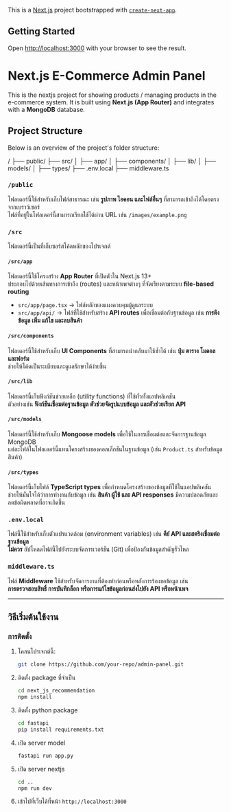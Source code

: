 This is a [Next.js](https://nextjs.org) project bootstrapped with [`create-next-app`](https://nextjs.org/docs/app/api-reference/cli/create-next-app).

## Getting Started

<!-- First, run the development server:

```bash
npm run dev
# or
yarn dev
# or
pnpm dev
# or
bun dev
``` -->

Open [http://localhost:3000](http://localhost:3000) with your browser to see the result.

# Next.js E-Commerce Admin Panel

This is the nextjs project for showing products / managing products in the e-commerce system. It is built using **Next.js (App Router)** and integrates with a **MongoDB** database.

## Project Structure

Below is an overview of the project's folder structure:

/ ├── public/ ├── src/ │ ├── app/ │ ├── components/ │ ├── lib/ │ ├── models/ │ ├── types/ ├── .env.local ├── middleware.ts


### `/public`
โฟลเดอร์นี้ใช้สำหรับเก็บไฟล์สาธารณะ เช่น **รูปภาพ ไอคอน และไฟล์อื่นๆ** ที่สามารถเข้าถึงได้โดยตรงจากเบราว์เซอร์  
ไฟล์ที่อยู่ในโฟลเดอร์นี้สามารถเรียกใช้ได้ผ่าน URL เช่น `/images/example.png`

### `/src`
โฟลเดอร์นี้เป็นที่เก็บซอร์สโค้ดหลักของโปรเจกต์

#### `/src/app`
โฟลเดอร์นี้ใช้โครงสร้าง **App Router** ที่เปิดตัวใน Next.js 13+  
ประกอบไปด้วยเส้นทางการเข้าถึง (routes) และหน้าเพจต่างๆ ที่จัดเรียงตามระบบ **file-based routing**  

- `src/app/page.tsx` → ไฟล์หลักของแผงควบคุมผู้ดูแลระบบ
- `src/app/api/` → ไฟล์ที่ใช้สำหรับสร้าง **API routes** เพื่อเชื่อมต่อกับฐานข้อมูล เช่น **การดึงข้อมูล เพิ่ม แก้ไข และลบสินค้า**

#### `/src/components`
โฟลเดอร์นี้ใช้สำหรับเก็บ **UI Components** ที่สามารถนำกลับมาใช้ซ้ำได้ เช่น **ปุ่ม ตาราง โมดอล และฟอร์ม**  
ช่วยให้โค้ดเป็นระเบียบและดูแลรักษาได้ง่ายขึ้น

#### `/src/lib`
โฟลเดอร์นี้เก็บฟังก์ชันช่วยเหลือ (utility functions) ที่ใช้ทั่วทั้งแอปพลิเคชัน  
ตัวอย่างเช่น **ฟังก์ชันเชื่อมต่อฐานข้อมูล ตัวช่วยจัดรูปแบบข้อมูล และตัวช่วยเรียก API**

#### `/src/models`
โฟลเดอร์นี้ใช้สำหรับเก็บ **Mongoose models** เพื่อใช้ในการเชื่อมต่อและจัดการฐานข้อมูล MongoDB  
แต่ละไฟล์ในโฟลเดอร์นี้แทนโครงสร้างของคอลเล็กชันในฐานข้อมูล (เช่น `Product.ts` สำหรับข้อมูลสินค้า)

#### `/src/types`
โฟลเดอร์นี้เก็บไฟล์ **TypeScript types** เพื่อกำหนดโครงสร้างของข้อมูลที่ใช้ในแอปพลิเคชัน  
ช่วยให้มั่นใจได้ว่าการทำงานกับข้อมูล เช่น **สินค้า ผู้ใช้ และ API responses** มีความปลอดภัยและลดข้อผิดพลาดที่อาจเกิดขึ้น

### `.env.local`
ไฟล์นี้ใช้สำหรับเก็บตัวแปรแวดล้อม (environment variables) เช่น **คีย์ API และสตริงเชื่อมต่อฐานข้อมูล**  
**ไม่ควร** อัปโหลดไฟล์นี้ไปยังระบบจัดการเวอร์ชัน (Git) เพื่อป้องกันข้อมูลสำคัญรั่วไหล

### `middleware.ts`
ไฟล์ **Middleware** ใช้สำหรับจัดการงานที่ต้องทำก่อนหรือหลังการร้องขอข้อมูล เช่น  
**การตรวจสอบสิทธิ์ การบันทึกล็อก หรือการแก้ไขข้อมูลก่อนส่งไปยัง API หรือหน้าเพจ**

---

## วิธีเริ่มต้นใช้งาน

### การติดตั้ง
1. โคลนโปรเจกต์นี้:
   ```bash
   git clone https://github.com/your-repo/admin-panel.git
2. ติดตั้ง package ที่จำเป็น
    ```bash
    cd next_js_recommendation
    npm install
3. ติดตั้ง python package
    ```bash
    cd fastapi
    pip install requirements.txt
4. เปิด server model
    ``` bash
    fastapi run app.py
5. เปิด server nextjs
    ```bash
    cd ..
    npm run dev
6. เข้าไปที่เว็บได้ที่หน้า ```http://localhost:3000```


<!-- You can start editing the page by modifying `app/page.tsx`. The page auto-updates as you edit the file.

This project uses [`next/font`](https://nextjs.org/docs/app/building-your-application/optimizing/fonts) to automatically optimize and load [Geist](https://vercel.com/font), a new font family for Vercel.

## Learn More

To learn more about Next.js, take a look at the following resources:

- [Next.js Documentation](https://nextjs.org/docs) - learn about Next.js features and API.
- [Learn Next.js](https://nextjs.org/learn) - an interactive Next.js tutorial.

You can check out [the Next.js GitHub repository](https://github.com/vercel/next.js) - your feedback and contributions are welcome!

## Deploy on Vercel

The easiest way to deploy your Next.js app is to use the [Vercel Platform](https://vercel.com/new?utm_medium=default-template&filter=next.js&utm_source=create-next-app&utm_campaign=create-next-app-readme) from the creators of Next.js.

Check out our [Next.js deployment documentation](https://nextjs.org/docs/app/building-your-application/deploying) for more details. -->
